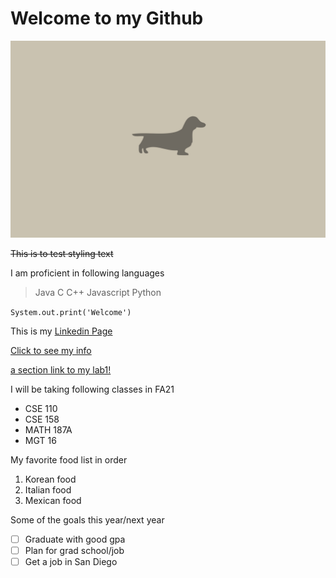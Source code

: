 # Welcome to my Github

![My favorite dog](dog.jpg)

~~This is to test styling text~~

I am proficient in following languages

> Java C C++ Javascript Python

`System.out.print('Welcome')`

This is my [Linkedin Page](https://www.linkedin.com/in/kevin-an-038bb9219/)

[Click to see my info](relative.md)

[a section link to my lab1!](https://github.com/KevinHojin/CSE110-Kevin-Lab1/blob/new-branch/index.md#welcome-to-my-github)

I will be taking following classes in FA21

- CSE 110
- CSE 158
- MATH 187A
- MGT 16

My favorite food list in order

1. Korean food
2. Italian food
3. Mexican food

Some of the goals this year/next year

- [ ] Graduate with good gpa
- [ ] Plan for grad school/job
- [ ] Get a job in San Diego
